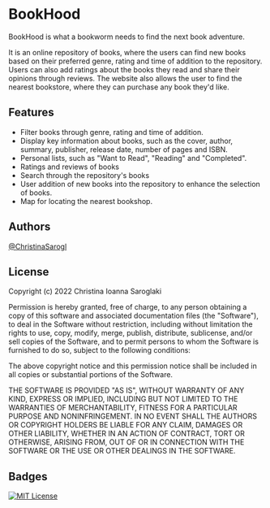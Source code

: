 
# BookHood

BookHood is what a bookworm needs to find the next book adventure.

It is an online repository of books, where the users can find new books based on their preferred genre, rating and time of addition to the repository. Users can also add ratings about the books they read and share their opinions through reviews. The website also allows the user to find the nearest bookstore, where they can purchase any book they'd like.




## Features

- Filter books through genre, rating and time of addition.
- Display key information about books, such as the cover, author, summary, publisher, release date, number of pages and ISBN.
- Personal lists, such as "Want to Read", "Reading" and "Completed".
- Ratings and reviews of books
- Search through the repository's books
- User addition of new books into the repository to enhance the selection of books.
- Map for locating the nearest bookshop.
## Authors

[@ChristinaSarogl](https://github.com/ChristinaSarogl)


## License

Copyright (c) 2022 Christina Ioanna Saroglaki

Permission is hereby granted, free of charge, to any person obtaining a copy
of this software and associated documentation files (the "Software"), to deal
in the Software without restriction, including without limitation the rights
to use, copy, modify, merge, publish, distribute, sublicense, and/or sell
copies of the Software, and to permit persons to whom the Software is
furnished to do so, subject to the following conditions:

The above copyright notice and this permission notice shall be included in all
copies or substantial portions of the Software.

THE SOFTWARE IS PROVIDED "AS IS", WITHOUT WARRANTY OF ANY KIND, EXPRESS OR
IMPLIED, INCLUDING BUT NOT LIMITED TO THE WARRANTIES OF MERCHANTABILITY,
FITNESS FOR A PARTICULAR PURPOSE AND NONINFRINGEMENT. IN NO EVENT SHALL THE
AUTHORS OR COPYRIGHT HOLDERS BE LIABLE FOR ANY CLAIM, DAMAGES OR OTHER
LIABILITY, WHETHER IN AN ACTION OF CONTRACT, TORT OR OTHERWISE, ARISING FROM,
OUT OF OR IN CONNECTION WITH THE SOFTWARE OR THE USE OR OTHER DEALINGS IN THE
SOFTWARE.

## Badges
[![MIT License](https://img.shields.io/badge/License-MIT-green.svg)](https://choosealicense.com/licenses/mit/)
